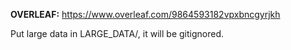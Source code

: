 **OVERLEAF:** https://www.overleaf.com/9864593182vpxbncgyrjkh

Put large data in LARGE_DATA/, it will be gitignored.
